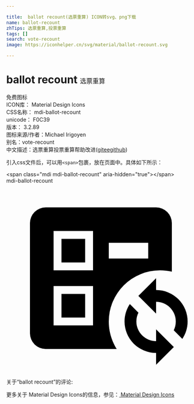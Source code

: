 ```yaml
---

title:  ballot recount(选票重算) ICON转svg、png下载
name: ballot-recount
zhTips: 选票重算,投票重算
tags: []
search: vote-recount
image: https://iconhelper.cn/svg/material/ballot-recount.svg

---
```


# ballot recount  <small style="font-size: 60%;font-weight: 100">选票重算</small>


<div class="detail-page">
<p>
<span><span class="badge-success badge">免费图标</span> </span>
<br/>
<span>
ICON库：
<span class="badge-secondary badge">Material Design Icons</span> 
</span>
<br/>
<span>
CSS名称：
<span class="badge-secondary badge">mdi-ballot-recount</span> 
</span>
<br/>
<span>
unicode：
<span class="badge-secondary badge">F0C39</span> 
<copy-btn content='F0C39' btn-title=""></copy-btn>
<copy-btn :content='String.fromCodePoint(parseInt("F0C39", 16))' btn-title="复制U"></copy-btn>
</span>
<br/>
<span>
版本：
<span class="badge-secondary badge">3.2.89</span> 
</span>
<br/>
<span>图标来源/作者：<span class="badge-light badge">Michael Irigoyen</span></span> 
<br/>
<span>别名：<span class="badge-light badge">vote-recount</span></span><br/><span class="zh-detail">中文描述：<span class="badge-primary badge">选票重算</span><span class="badge-primary badge">投票重算</span><span class="help-link"><span>帮助改进</span>(<a href="https://gitee.com/liuwave/icon-helper/edit/master/json/material/ballot-recount.json" target="_blank" rel="noopener noreferrer">gitee</a><a href="https://github.com/liuwave/icon-helper/edit/master/json/material/ballot-recount.json" target="_blank" rel="noopener noreferrer">github</a></span>)</span><br/>
</p>
</div>
<div class="alert alert-dark">
  <i class="mdi mdi-ballot-recount mdi-48px"></i>
  <i class="mdi mdi-ballot-recount mdi-36px"></i>
  <i class="mdi mdi-ballot-recount mdi-24px"></i>
  <i class="mdi mdi-ballot-recount mdi-18px"></i>
</div>
<div>
  <p>引入css文件后，可以用<code>&lt;span&gt;</code>包裹，放在页面中。具体如下所示：    
  </p>
  <div class="alert alert-primary" style="font-size: 14px">
    &lt;span class="mdi mdi-ballot-recount" aria-hidden="true"&gt;&lt;/span&gt;
    <copy-btn content='<span class="mdi mdi-ballot-recount" aria-hidden="true"></span>'></copy-btn>
  </div>
  <div class="alert alert-secondary">
    <i class="mdi mdi-ballot-recount"
    style="font-size: 24px"
    aria-hidden="true"></i> mdi-ballot-recount
    <copy-btn content="mdi-ballot-recount" btn-title="复制图标名称"></copy-btn>
  </div>
</div>
<div id="svg" class="svg-wrap">
<svg xmlns="http://www.w3.org/2000/svg" viewBox="0 0 24 24"><path d="M19,12V13.5A4,4 0 0,1 23,17.5C23,18.32 22.75,19.08 22.33,19.71L21.24,18.62C21.41,18.28 21.5,17.9 21.5,17.5A2.5,2.5 0 0,0 19,15V16.5L16.75,14.25L19,12M19,23V21.5A4,4 0 0,1 15,17.5C15,16.68 15.25,15.92 15.67,15.29L16.76,16.38C16.59,16.72 16.5,17.1 16.5,17.5A2.5,2.5 0 0,0 19,20V18.5L21.25,20.75L19,23M10,17H7V14H10V17M10,7V10H7V7H10M5,21A2,2 0 0,1 3,19V5A2,2 0 0,1 5,3H19A2,2 0 0,1 21,5V11.17C20.5,11.06 20,11 19.5,11A6.5,6.5 0 0,0 13,17.5C13,18.79 13.38,20 14,21H5M13,9.5H18V7.5H13V9.5M11,13H6V18H11V13M11,6H6V11H11V6Z" /></svg>
</div>
<detail full-name='mdi-ballot-recount'></detail>
<div>
<p>关于“ballot recount”的评论:</p>
</div>
<Vssue title="关于“ballot recount”的评论" ></Vssue>    
<div><p>更多关于 Material Design Icons的信息，参见：<a target="_blank" href="https://iconhelper.cn/material.html"> Material Design Icons</a>
</p></div>
